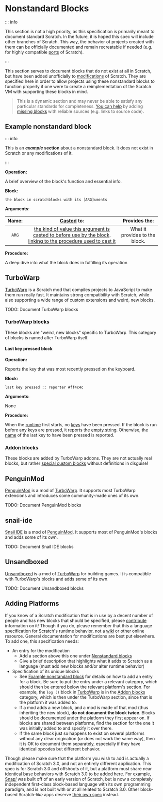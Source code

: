 # Nonstandard Blocks

::: info

This section is not a high priority, as this specification is primarily meant to document standard Scratch. In the future, it is hoped this spec will include other branches of Scratch. This way, the behavior of projects created with them can be officially documented and remain recreatable if needed (e.g. for highly compatible [ports](https://en.wikipedia.org/wiki/Porting) of Scratch).

:::

This section serves to document blocks that do not exist at all in Scratch, but have been added unofficially to [modifications](/ideas/concepts/#mod) of Scratch. They are specified here in order to allow projects using these nonstandard blocks to function properly if one were to create a reimplementation of the Scratch VM with supporting these blocks in mind.

> This is a dynamic section and may never be able to satisfy any particular standards for completeness. [You can help](/intro/#contributing) by adding [missing blocks](/todo/#todo-blocks) with reliable sources (e.g. links to source code).

## Example nonstandard block

::: info

This is an ***example* section** about a nonstandard block. It does not exist in Scratch or any modifications of it.

:::

**Operation:**

A brief overview of the block's function and essential info.

**Block:**

```sb
the block in scratchblocks with its [ARG]uments
```

**Arguments:**

| Name: | [Casted](/ideas/logic/#casting) to:                                                                                                    | Provides the:                  |
|:-----:|:-------------------------------------------------------------------------------------------------------------------------:|:------------------------------:|
| `ARG` | [the kind of value this argument is casted to before use by the block, linking to the procedure used to cast it](/ideas/values/) | What it provides to the block. |

**Procedure:**

A deep dive into what the block does in fulfilling its operation.

## TurboWarp

[TurboWarp](https://turbowarp.org/) is a Scratch mod that compiles projects to JavaScript to make them run really fast. It maintains strong compatibility with Scratch, while also supporting a wide range of custom extensions and weird, new blocks.

TODO: Document TurboWarp blocks

### TurboWarp blocks

These blocks are "weird, new blocks" specific to TurboWarp. This category of blocks is named after TurboWarp itself.

#### Last key pressed block

**Operation:**

Reports the key that was most recently pressed on the keyboard.

**Block:**

```sb
last key pressed :: reporter #ff4c4c
```

**Arguments:**

None

**Procedure:**

When the [runtime](/ideas/concepts/#runtime) first starts, no [keys](/ideas/values/#key) have been pressed. If the block is run before any keys are pressed, it reports the [empty string](/ideas/values/#empty-string). Otherwise, the [name](/ideas/values/#name) of the last key to have been pressed is reported.

### Addon blocks

These blocks are added by TurboWarp addons. They are not actually real blocks, but rather [special custom blocks](/blocks/standard/#special-custom-blocks) without definitions in disguise!

## PenguinMod

[PenguinMod](https://penguinmod.com/) is a mod of [TurboWarp](#turbowarp). It supports most TurboWarp extensions and introduces some community-made ones of its own.

TODO: Document PenguinMod blocks

## snail-ide

[Snail IDE](https://snail-ide.js.org/) is a mod of [PenguinMod](#penguinmod). It supports most of PenguinMod's blocks and adds some of its own.

TODO: Document Snail IDE blocks

## Unsandboxed

[Unsandboxed](https://alpha.unsandboxed.org/#0) is a mod of [TurboWarp](#turbowarp) for building games. It is compatible with TurboWarp's blocks and adds some of its own.

TODO: Document Unsandboxed blocks

## Adding Platforms

If you know of a Scratch modification that is in use by a decent number of people and has new blocks that should be specified, please [contribute](/intro/#contributing) information on it! Though if you do, please remember that this a language specification for Scratch's runtime behavior, not a [wiki](https://scratch-wiki.info/) or other online resource. General documentation for modifications are best put elsewhere. To add one, this specification needs:

* An entry for the modification
  * Add a section above this one under [Nonstandard blocks](#nonstandard-blocks)
  * Give a brief description that highlights what it adds to Scratch as a language (must add new blocks and/or alter runtime behavior)
* Specification of its unique blocks
  * See [Example nonstandard block](#example-nonstandard-block) for details on how to add an entry for a block. Be sure to put the entry under a relevant category, which should then be entered below the relevant platform's section. For example, the `log ()` block in [TurboWarp](#turbowarp) is in the [Addon blocks](#addon-blocks) category, which is then under the TurboWarp section, since that is the platform it was added to.
  * If a mod adds a new block, and a mod is made of that mod (thus inheriting the new block), **do not document the block twice**. Blocks should be documented under the platform they first appear on. If blocks are shared between platforms, find the section for the one it was initially added to and specify it over there.
  * If the same block just so happens to exist on several platforms without any clear origination (*or* does not work the same way), then it is OK to document them separately, especially if they have identical opcodes but different behavior.

Though please make sure that the platform you wish to add is actually a modification of Scratch 3.0, and not an entirely different application. This spec is for Scratch 3.0 and offshoots of it, but a platform must share near identical base behaviors with Scratch 3.0 to be added here. For example, [Snap&zwj;*!*](https://snap.berkeley.edu/) was built off of an early version of Scratch, but is now a completely independent first-class block-based language with its own programming paradigm, and is not built with or at all related to Scratch 3.0. Other block-based Scratch-*like* apps deserve [their own spec](https://snap.berkeley.edu/snap/help/SnapManual.pdf) instead.
